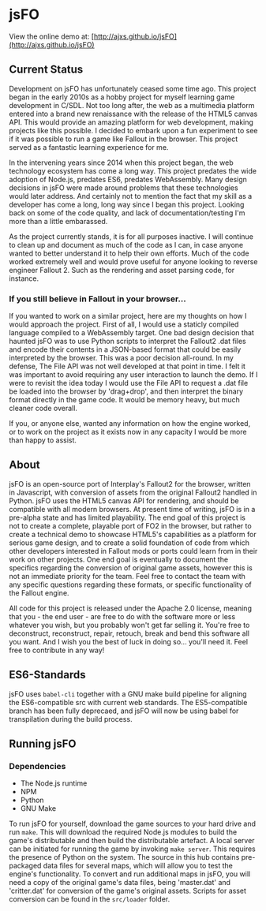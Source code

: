 # jsFO

View the online demo at: [http://ajxs.github.io/jsFO](http://ajxs.github.io/jsFO)

## Current Status
Development on jsFO has unfortunately ceased some time ago. This project began in the early 2010s as a hobby project for myself learning game development in C/SDL. Not too long after, the web as a multimedia platform entered into a brand new renaissance with the release of the HTML5 canvas API. This would provide an amazing platform for web development, making projects like this possible. I decided to embark upon a fun experiment to see if it was possible to run a game like Fallout in the browser. This project served as a fantastic learning experience for me.

In the intervening years since 2014 when this project began, the web technology ecosystem has come a long way. This project predates the wide adoption of Node.js, predates ES6, predates WebAssembly. Many design decisions in jsFO were made around problems that these technologies would later address. And certainly not to mention the fact that my skill as a developer has come a long, long way since I began this project. Looking back on some of the code quality, and lack of documentation/testing I'm more than a little embarassed.

As the project currently stands, it is for all purposes inactive. I will continue to clean up and document as much of the code as I can, in case anyone wanted to better understand it to help their own efforts. Much of the code worked extremely well and would prove useful for anyone looking to reverse engineer Fallout 2. Such as the rendering and asset parsing code, for instance.

### If you still believe in Fallout in your browser...

If you wanted to work on a similar project, here are my thoughts on how I would approach the project. First of all, I would use a staticly compiled language compiled to a WebAssembly target.
One bad design decision that haunted jsFO was to use Python scripts to interpret the Fallout2 .dat files and encode their contents in a JSON-based format that could be easily interpreted by the browser. This was a poor decision all-round. In my defense, The File API was not well developed at that point in time. I felt it was important to avoid requiring any user interaction to launch the demo. If I were to revisit the idea today I would use the File API to request a .dat file be loaded into the browser by 'drag+drop', and then interpret the binary format directly in the game code. It would be memory heavy, but much cleaner code overall.

If you, or anyone else, wanted any information on how the engine worked, or to work on the project as it exists now in any capacity I would be more than happy to assist.


## About

jsFO is an open-source port of Interplay's Fallout2 for the browser, written in Javascript, with conversion of assets from the original Fallout2 handled in Python.
jsFO uses the HTML5 canvas API for rendering, and should be compatible with all modern browsers.
At present time of writing, jsFO is in a pre-alpha state and has limited playability.
The end goal of this project is not to create a complete, playable port of FO2 in the browser, but rather to create a technical demo to showcase HTML5's capabilities as a platform for serious game design, and to create a solid foundation of code from which other developers interested in Fallout mods or ports could learn from in their work on other projects.
One end goal is eventually to document the specifics regarding the conversion of original game assets, however this is not an immediate priority for the team. Feel free to contact the team with any specific questions regarding these formats, or specific functionality of the Fallout engine.

All code for this project is released under the Apache 2.0 license, meaning that you - the end user - are free to do with the software more or less whatever you wish, but you probably won't get far selling it. You're free to deconstruct, reconstruct, repair, retouch, break and bend this software all you want. And I wish you the best of luck in doing so... you'll need it. Feel free to contribute in any way!

## ES6-Standards
jsFO uses `babel-cli` together with a GNU make build pipeline for aligning the ES6-compatible src with current web standards. The ES5-compatible branch has been fully deprecaed, and jsFO will now be using babel for transpilation during the build process.

## Running jsFO

### Dependencies
- The Node.js runtime
- NPM
- Python
- GNU Make

To run jsFO for yourself, download the game sources to your hard drive and run `make`. This will download the required Node.js modules to build the game's distributable and then build the distributable artefact. A local server can be initiated for running the game by invoking `make server`. This requires the presence of Python on the system.
The source in this hub contains pre-packaged data files for several maps, which will allow you to test the engine's functionality. To convert and run additional maps in jsFO, you will need a copy of the original game's data files, being 'master.dat' and 'critter.dat' for conversion of the game's original assets.
Scripts for asset conversion can be found in the `src/loader` folder.
